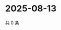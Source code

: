 # 2025-08-13

共 0 条

<!-- BEGIN ZHIHUQUESTIONS -->
<!-- 最后更新时间 Wed Aug 13 2025 02:17:31 GMT+0800 (China Standard Time) -->

<!-- END ZHIHUQUESTIONS -->
